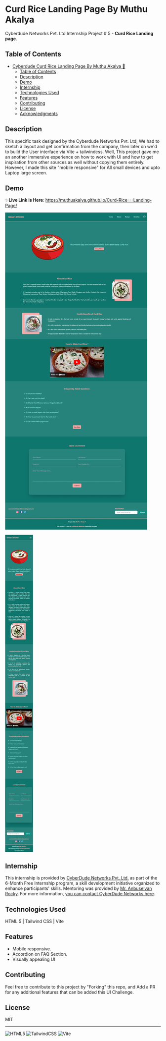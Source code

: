 # Curd Rice Landing Page By Muthu Akalya 

Cyberdude Networks Pvt. Ltd Internship Project # 5 - **Curd Rice Landing page**.

## Table of Contents
- [Cyberdude Curd Rice Landing Page By Muthu Akalya 🚀](#cyberdude-Curd-Rice-landing-page-by-Muthu-Akalya-)
  - [Table of Contents](#table-of-contents)
  - [Description](#description)
  - [Demo](#demo)
  - [Internship](#internship)
  - [Technologies Used](#technologies-used)
  - [Features](#features)
  - [Contributing](#contributing)
  - [License](#license)
  - [Acknowledgments](#acknowledgments)

## Description

This specific task designed by the Cyberdude Networks Pvt. Ltd, We had to sketch a layout and get confirmation from the company, then later on we'd to build the User interface via Vite + tailwindcss. Well, This project gave me an another immersive experience on how to work with UI and how to get inspiration from other sources as well without copying them entirely. However, I made this site "mobile responsive" for All small devices and upto Laptop large screen. 
<br>


## Demo

✨**Live Link is Here**: https://muthuakalya.github.io/Curd-Rice---Landing-Page/
<br>

![curd-rice-landing-page-output](./public/images/Curd-rice-landing-page.jpeg)


![mobile-view-of-landing-page](./public/images/mobile-view.jpeg)

## Internship

This internship is provided by [CyberDude Networks Pvt. Ltd.](https://youtube.com/cyberdudenetworks) as part of the 6-Month Free Internship program, a skill development initiative organized to enhance participants' skills. Mentoring was provided by [Mr. Anbuselvan Rocky](https://instagram.com/anbuselvanrocky). For more information, [you can contact CyberDude Networks here](https://cyberdudenetworks.com).

## Technologies Used

HTML 5 | Tailwind CSS | Vite

## Features

- Mobile responsive. 
- Accordion on FAQ Section.
- Visually appealing UI


## Contributing

Feel free to contribute to this project by "Forking" this repo, and Add a PR for any additional features that can be added this UI Challenge. 

## License

MIT



---

![HTML5](https://img.shields.io/badge/html5-%23E34F26.svg?style=for-the-badge&logo=html5&logoColor=white) ![TailwindCSS](https://img.shields.io/badge/tailwindcss-%2338B2AC.svg?style=for-the-badge&logo=tailwind-css&logoColor=white) ![Vite](https://img.shields.io/badge/vite-%23646CFF.svg?style=for-the-badge&logo=vite&logoColor=white)

